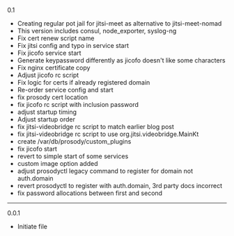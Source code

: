 0.1

* Creating regular pot jail for jitsi-meet as alternative to jitsi-meet-nomad
* This version includes consul, node_exporter, syslog-ng
* Fix cert renew script name
* Fix jitsi config and typo in service start
* Fix jicofo service start
* Generate keypassword differently as jicofo doesn't like some characters
* Fix nginx certificate copy
* Adjust jicofo rc script
* Fix logic for certs if already registered domain
* Re-order service config and start
* fix prosody cert location
* fix jicofo rc script with inclusion password
* adjust startup timing
* Adjust startup order
* fix jitsi-videobridge rc script to match earlier blog post
* fix jitsi-videobridge rc script to use org.jitsi.videobridge.MainKt
* create /var/db/prosody/custom_plugins
* fix jicofo start
* revert to simple start of some services
* custom image option added
* adjust prosodyctl legacy command to register for domain not auth.domain
* revert prosodyctl to register with auth.domain, 3rd party docs incorrect
* fix password allocations between first and second

---

0.0.1

* Initiate file
